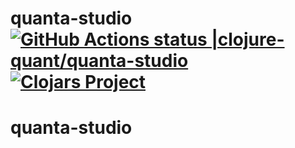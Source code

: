 # quanta-studio [![GitHub Actions status |clojure-quant/quanta-studio](https://github.com/clojure-quant/quanta-studio/workflows/CI/badge.svg)](https://github.com/clojure-quant/quanta-studio/actions?workflow=CI)[![Clojars Project](https://img.shields.io/clojars/v/io.github.clojure-quant/quanta-studio.svg)](https://clojars.org/io.github.clojure-quant/quanta-studio)


# quanta-studio